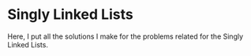 # Singly Linked Lists

Here, I put all the solutions I make for the problems related for the Singly Linked Lists.
